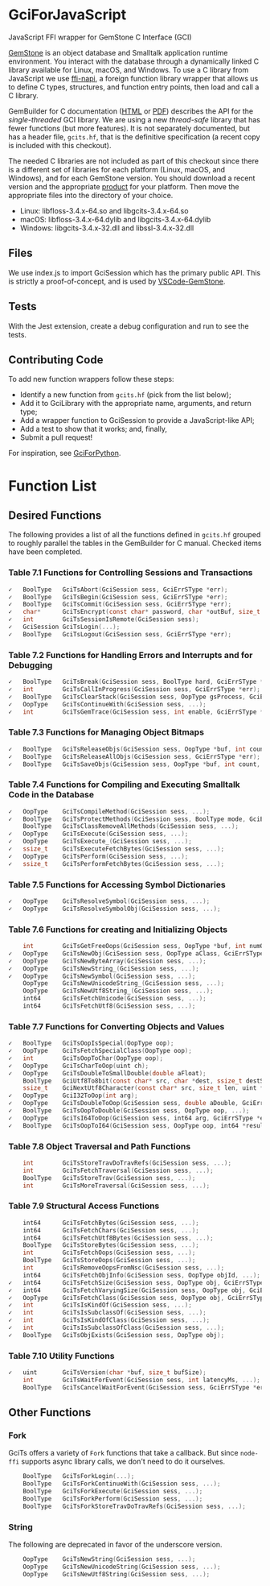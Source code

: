 
# GciForJavaScript

JavaScript FFI wrapper for GemStone C Interface (GCI)

[GemStone](https://gemtalksystems.com/products/gs64/) is an object database and Smalltalk application runtime environment. You interact with the database through a dynamically linked C library available for Linux, macOS, and Windows. To use a C library from JavaScript we use [ffi-napi](https://github.com/node-ffi-napi/node-ffi-napi), a foreign function library wrapper that allows us to define C types, structures, and function entry points, then load and call a C library.

GemBuilder for C documentation ([HTML](https://downloads.gemtalksystems.com/docs/GemStone64/3.4.x/GS64-GemBuilderC-3.4/GS64-GemBuilderC-3.4.htm) or [PDF](https://downloads.gemtalksystems.com/docs/GemStone64/3.4.x/GS64-GemBuilderforC-3.4.pdf)) describes the API for the *single-threaded* GCI library. We are using a new *thread-safe* library that has fewer functions (but more features). It is not separately documented, but has a header file, `gcits.hf`, that is the definitive specification (a recent copy is included with this checkout).

The needed C libraries are not included as part of this checkout since there is a different set of libraries for each platform (Linux, macOS, and Windows), and for each GemStone version. You should download a recent version and the appropriate [product](https://gemtalksystems.com/products/gs64/) for your platform. Then move the appropriate files into the directory of your choice.

* Linux: libfloss-3.4.x-64.so and libgcits-3.4.x-64.so
* macOS: libfloss-3.4.x-64.dylib and libgcits-3.4.x-64.dylib
* Windows: libgcits-3.4.x-32.dll and libssl-3.4.x-32.dll

## Files

We use index.js to import GciSession which has the primary public API. This is strictly a proof-of-concept, and is used by [VSCode-GemStone](https://github.com/jgfoster/vscode-gemstone).

## Tests

With the Jest extension, create a debug configuration and run to see the tests.

## Contributing Code

To add new function wrappers follow these steps:

* Identify a new function from `gcits.hf` (pick from the list below);
* Add it to GciLibrary with the appropriate name, arguments, and return type;
* Add a wrapper function to GciSession to provide a JavaScript-like API;
* Add a test to show that it works; and, finally,
* Submit a pull request!

For inspiration, see [GciForPython](https://github.com/jgfoster/GciForPython).

# Function List

## Desired Functions

The following provides a list of all the functions defined in `gcits.hf` grouped to roughly parallel the tables in the GemBuilder for C manual. Checked items have been completed.

### Table 7.1 Functions for Controlling Sessions and Transactions

```C
✓   BoolType   GciTsAbort(GciSession sess, GciErrSType *err);
✓   BoolType   GciTsBegin(GciSession sess, GciErrSType *err);
✓   BoolType   GciTsCommit(GciSession sess, GciErrSType *err);
✓   char*      GciTsEncrypt(const char* password, char *outBuf, size_t outBuffSize);
✓   int        GciTsSessionIsRemote(GciSession sess);
✓   GciSession GciTsLogin(...);
✓   BoolType   GciTsLogout(GciSession sess, GciErrSType *err);
```

### Table 7.2 Functions for Handling Errors and Interrupts and for Debugging

```C
✓   BoolType   GciTsBreak(GciSession sess, BoolType hard, GciErrSType *err);
✓   int        GciTsCallInProgress(GciSession sess, GciErrSType *err);
✓   BoolType   GciTsClearStack(GciSession sess, OopType gsProcess, GciErrSType *err);
✓   OopType    GciTsContinueWith(GciSession sess, ...);
✓   int        GciTsGemTrace(GciSession sess, int enable, GciErrSType *err);
```

### Table 7.3 Functions for Managing Object Bitmaps

```C
✓   BoolType   GciTsReleaseObjs(GciSession sess, OopType *buf, int count, GciErrSType *err);
✓   BoolType   GciTsReleaseAllObjs(GciSession sess, GciErrSType *err);
✓   BoolType   GciTsSaveObjs(GciSession sess, OopType *buf, int count, GciErrSType *err);
```

### Table 7.4 Functions for Compiling and Executing Smalltalk Code in the Database

```C
✓   OopType    GciTsCompileMethod(GciSession sess, ...);
✓   BoolType   GciTsProtectMethods(GciSession sess, BoolType mode, GciErrSType *err);
    BoolType   GciTsClassRemoveAllMethods(GciSession sess, ...);
✓   OopType    GciTsExecute(GciSession sess, ...);
✓   OopType    GciTsExecute_(GciSession sess, ...);
✓   ssize_t    GciTsExecuteFetchBytes(GciSession sess, ...);
✓   OopType    GciTsPerform(GciSession sess, ...);
✓   ssize_t    GciTsPerformFetchBytes(GciSession sess, ...);
```

### Table 7.5 Functions for Accessing Symbol Dictionaries

```C
✓   OopType    GciTsResolveSymbol(GciSession sess, ...);
✓   OopType    GciTsResolveSymbolObj(GciSession sess, ...);
```

### Table 7.6 Functions for creating and Initializing Objects

```C
    int        GciTsGetFreeOops(GciSession sess, OopType *buf, int numOopsRequested, GciErrSType *err);
✓   OopType    GciTsNewObj(GciSession sess, OopType aClass, GciErrSType *err);
✓   OopType    GciTsNewByteArray(GciSession sess, ...);
✓   OopType    GciTsNewString_(GciSession sess, ...);
✓   OopType    GciTsNewSymbol(GciSession sess, ...);
    OopType    GciTsNewUnicodeString_(GciSession sess, ...);
    OopType    GciTsNewUtf8String_(GciSession sess, ...);
    int64      GciTsFetchUnicode(GciSession sess, ...);
    int64      GciTsFetchUtf8(GciSession sess, ...);
```

### Table 7.7 Functions for Converting Objects and Values

```C
✓   BoolType   GciTsOopIsSpecial(OopType oop);
✓   OopType    GciTsFetchSpecialClass(OopType oop);
✓   int        GciTsOopToChar(OopType oop);
✓   OopType    GciTsCharToOop(uint ch);
✓   OopType    GciTsDoubleToSmallDouble(double aFloat);
    BoolType   GciUtf8To8bit(const char* src, char *dest, ssize_t destSize);
    ssize_t    GciNextUtf8Character(const char* src, size_t len, uint *chOut);
✓   OopType    GciI32ToOop(int arg);
✓   OopType    GciTsDoubleToOop(GciSession sess, double aDouble, GciErrSType *err);
✓   BoolType   GciTsOopToDouble(GciSession sess, OopType oop, ...);
✓   OopType    GciTsI64ToOop(GciSession sess, int64 arg, GciErrSType *err);
✓   BoolType   GciTsOopToI64(GciSession sess, OopType oop, int64 *result, GciErrSType *err);
```

### Table 7.8 Object Traversal and Path Functions

```C
    int        GciTsStoreTravDoTravRefs(GciSession sess, ...);
    int        GciTsFetchTraversal(GciSession sess, ...);
    BoolType   GciTsStoreTrav(GciSession sess, ...);
    int        GciTsMoreTraversal(GciSession sess, ...);
```

### Table 7.9 Structural Access Functions

```C
    int64      GciTsFetchBytes(GciSession sess, ...);
    int64      GciTsFetchChars(GciSession sess, ...);
    int64      GciTsFetchUtf8Bytes(GciSession sess, ...);
    BoolType   GciTsStoreBytes(GciSession sess, ...);
    int        GciTsFetchOops(GciSession sess, ...);
    BoolType   GciTsStoreOops(GciSession sess, ...);
    int        GciTsRemoveOopsFromNsc(GciSession sess, ...);
    int64      GciTsFetchObjInfo(GciSession sess, OopType objId, ...);
✓   int64      GciTsFetchSize(GciSession sess, OopType obj, GciErrSType *err);
✓   int64      GciTsFetchVaryingSize(GciSession sess, OopType obj, GciErrSType *err);
✓   OopType    GciTsFetchClass(GciSession sess, OopType obj, GciErrSType *err);
✓   int        GciTsIsKindOf(GciSession sess, ...);
✓   int        GciTsIsSubclassOf(GciSession sess, ...);
✓   int        GciTsIsKindOfClass(GciSession sess, ...);
✓   int        GciTsIsSubclassOfClass(GciSession sess, ...);
✓   BoolType   GciTsObjExists(GciSession sess, OopType obj);
```

### Table 7.10 Utility Functions

```C
✓   uint       GciTsVersion(char *buf, size_t bufSize);
    int        GciTsWaitForEvent(GciSession sess, int latencyMs, ...);
    BoolType   GciTsCancelWaitForEvent(GciSession sess, GciErrSType *err);
```

## Other Functions

### Fork

GciTs offers a variety of `Fork` functions that take a callback. But since `node-ffi` supports async library calls, we don't need to do it ourselves.

```C
    BoolType   GciTsForkLogin(...);
    BoolType   GciTsForkContinueWith(GciSession sess, ...);
    BoolType   GciTsForkExecute(GciSession sess, ...);
    BoolType   GciTsForkPerform(GciSession sess, ...);
    BoolType   GciTsForkStoreTravDoTravRefs(GciSession sess, ...);
```

### String

The following are deprecated in favor of the underscore version.

```C
    OopType    GciTsNewString(GciSession sess, ...);
    OopType    GciTsNewUnicodeString(GciSession sess, ...);
    OopType    GciTsNewUtf8String(GciSession sess, ...);
```

